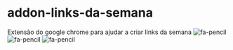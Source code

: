 # addon-links-da-semana



[fa-pencil]:http://svgsteste.surge.sh/pencil16.svg

Extensão do google chrome para ajudar a criar links da semana ![fa-pencil] ![fa-pencil] ![fa-pencil]
